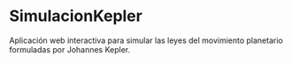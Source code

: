 # SimulacionKepler
Aplicación web interactiva para simular las leyes del movimiento planetario formuladas por Johannes Kepler.
